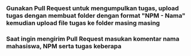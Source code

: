 ### Gunakan Pull Request untuk mengumpulkan tugas, upload tugas dengan membuat folder dengan format "NPM - Nama" kemudian upload file tugas ke folder masing masing

### Saat ingin mengirim Pull Request masukan komentar nama mahasiswa, NPM serta tugas keberapa